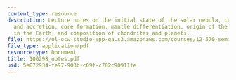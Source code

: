 ```yaml
---
content_type: resource
description: Lecture notes on the initial state of the solar nebula, condensation
  and accretion, core formation, mantle differentiation, origin of the noble gases
  in the Earth, and composition of chondrites and planets.
file: https://ol-ocw-studio-app-qa.s3.amazonaws.com/courses/12-570-seminar-in-geophysics-mantle-convection-spring-1998/5e072934fe97903bc09fc782c90911fe_100298_notes.pdf
file_type: application/pdf
resourcetype: Document
title: 100298_notes.pdf
uid: 5e072934-fe97-903b-c09f-c782c90911fe
---
```

